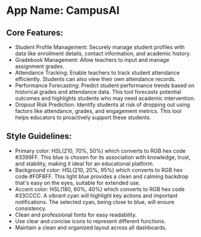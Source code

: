 # **App Name**: CampusAI

## Core Features:

- Student Profile Management: Securely manage student profiles with data like enrollment details, contact information, and academic history.
- Gradebook Management: Allow teachers to input and manage assignment grades.
- Attendance Tracking: Enable teachers to track student attendance efficiently. Students can also view their own attendance records.
- Performance Forecasting: Predict student performance trends based on historical grades and attendance data. This tool forecasts potential outcomes and highlights students who may need academic intervention.
- Dropout Risk Prediction: Identify students at risk of dropping out using factors like attendance, grades, and engagement metrics. This tool helps educators to proactively support these students.

## Style Guidelines:

- Primary color: HSL(210, 70%, 50%) which converts to RGB hex code #3399FF. This blue is chosen for its association with knowledge, trust, and stability, making it ideal for an educational platform.
- Background color: HSL(210, 20%, 95%) which converts to RGB hex code #F0F8FF. This light blue provides a clean and calming backdrop that's easy on the eyes, suitable for extended use.
- Accent color: HSL(180, 60%, 40%) which converts to RGB hex code #33CCCC. A vibrant cyan will highlight key actions and important notifications. The selected cyan, being close to blue, will ensure consistency.
- Clean and professional fonts for easy readability.
- Use clear and concise icons to represent different functions.
- Maintain a clean and organized layout across all dashboards.